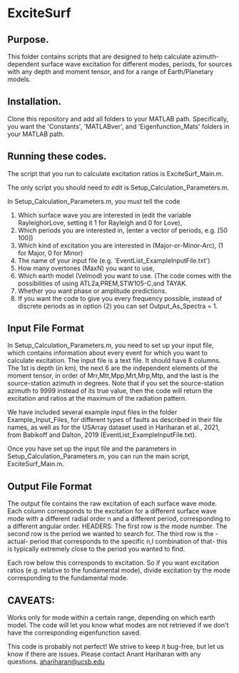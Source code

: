 # ExciteSurf

## Purpose.

This folder contains scripts that are designed to help calculate azimuth-dependent surface wave excitation for different modes, periods, for sources with any depth and moment tensor, and for a range of Earth/Planetary models. 

## Installation.

Clone this repository and add all folders to your MATLAB path. Specifically, you want the 'Constants', 'MATLABver', and 'Eigenfunction_Mats' folders in your MATLAB path.

## Running these codes.

The script that you run to calculate excitation ratios is ExciteSurf_Main.m. 

The only script you should need to *edit* is Setup_Calculation_Parameters.m.

In Setup_Calculation_Parameters.m, you must tell the code 
1. Which surface wave you are interested in (edit the variable RayleighorLove, setting it 1 for Rayleigh and 0 for Love), 
2. Which periods you are interested in, (enter a vector of periods, e.g. [50 100])
3. Which kind of excitation you are interested in (Major-or-Minor-Arc), (1 for Major, 0 for Minor) 
4. The name of your input file (e.g. 'EventList_ExampleInputFile.txt') 
5. How many overtones (MaxN) you want to use, 
6. Which earth model (Velmod) you want to use. (The code comes with the possibilities of using ATL2a,PREM,STW105-C,and TAYAK.
7. Whether you want phase or amplitude predictions.
8. If you want the code to give you every frequency possible, instead of discrete periods as in option (2) you can set Output_As_Spectra = 1.

## Input File Format

In Setup_Calculation_Parameters.m, you need to set up your input file, which contains information 
about every event for which you want to calculate excitation.
The input file is a text file. It should have 8 columns. 
The 1st is depth (in km), 
the next 6 are the independent elements of the moment tensor, in order of Mrr,Mtt,Mpp,Mrt,Mrp,Mtp, 
and the last is the source-station azimuth in degrees. 
Note that if you set the source-station azimuth to 9999 instead of its true 
value, then the code will return the excitation and ratios at the maximum of the radiation pattern. 

We have included several example input files in the folder Example_Input_Files, for different types of faults
as described in their file names, as well as for the USArray dataset used in Hariharan et al., 2021, from Babikoff 
and Dalton, 2019 (EventList_ExampleInputFile.txt).

Once you have set up the input file and the parameters in Setup_Calculation_Parameters.m,
you can run the main script, ExciteSurf_Main.m. 

## Output File Format

The output file contains the raw excitation of each surface wave mode.
Each column corresponds to the excitation for a different surface wave mode with a different radial order n and a different period, corresponding to a different angular order.
HEADERS: The first row is the mode number. The second row is the period we wanted to search for. 
The third row is the -actual- period that corresponds to the specific n,l combination of that- 
this is typically extremely close to the period you wanted to find.

Each row below this corresponds to excitation. So if you want excitation ratios (e.g. relative to the fundamental mode), divide excitation by the mode corresponding to the fundamental mode.

## CAVEATS:
Works only for mode within a certain range, depending on which earth model. 
The code will let you know what modes are not retrieved if we don't have the corresponding eigenfunction saved.

This code is probably not perfect!
We strive to keep it bug-free, but let us know if there are issues.
Please contact Anant Hariharan with any questions. 
ahariharan@ucsb.edu
